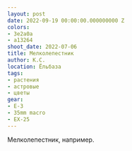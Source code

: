 ```yaml
---
layout: post
date: 2022-09-19 00:00:00.000000000 Z
colors:
- 3e2a0a
- a13264
shoot_date: 2022-07-06
title: Мелколепестник
author: К.С.
location: Ёльбаза
tags:
- растения
- астровые
- цветы
gear:
- E-3
- 35mm macro
- EX-25
---
```

Мелколепестник, например.

